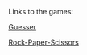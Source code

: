 Links to the games: 

[Guesser](https://becodeorg.github.io/verou-4-javascript-games-NickMarinade/)

[Rock-Paper-Scissors](https://becodeorg.github.io/verou-4-javascript-games-NickMarinade/RockPaperScissors/indexRPS.html)
